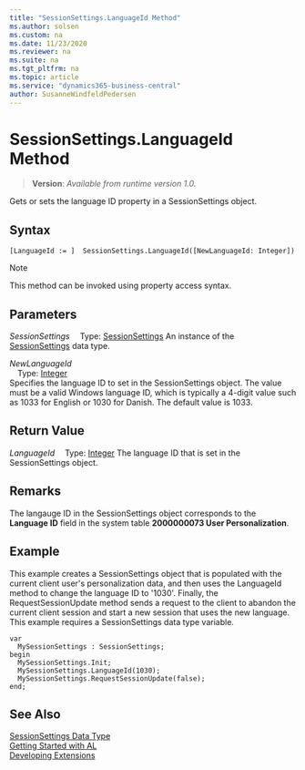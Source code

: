 ```yaml
---
title: "SessionSettings.LanguageId Method"
ms.author: solsen
ms.custom: na
ms.date: 11/23/2020
ms.reviewer: na
ms.suite: na
ms.tgt_pltfrm: na
ms.topic: article
ms.service: "dynamics365-business-central"
author: SusanneWindfeldPedersen
---
```

[//]: # (START>DO_NOT_EDIT)
[//]: # (IMPORTANT:Do not edit any of the content between here and the END>DO_NOT_EDIT.)
[//]: # (Any modifications should be made in the .xml files in the ModernDev repo.)
# SessionSettings.LanguageId Method
> **Version**: _Available from runtime version 1.0._

Gets or sets the language ID property in a SessionSettings object.


## Syntax
```
[LanguageId := ]  SessionSettings.LanguageId([NewLanguageId: Integer])
```
> [!NOTE]
> This method can be invoked using property access syntax.
## Parameters
*SessionSettings*
&emsp;Type: [SessionSettings](sessionsettings-data-type.md)
An instance of the [SessionSettings](sessionsettings-data-type.md) data type.

*NewLanguageId*  
&emsp;Type: [Integer](../integer/integer-data-type.md)  
Specifies the language ID to set in the SessionSettings object. The value must be a valid Windows language ID, which is typically a 4-digit value such as 1033 for English or 1030 for Danish. The default value is 1033.
        


## Return Value
*LanguageId*
&emsp;Type: [Integer](../integer/integer-data-type.md)
The language ID that is set in the SessionSettings object.
      


[//]: # (IMPORTANT: END>DO_NOT_EDIT)

## Remarks  
The langauge ID in the SessionSettings object corresponds to the **Language ID** field in the system table **2000000073 User Personalization**.

## Example
This example creates a SessionSettings object that is populated with the current client user's personalization data, and then uses the LanguageId method to change the language ID to '1030'. Finally, the RequestSessionUpdate method sends a request to the client to abandon the current client session and start a new session that uses the new language. This example requires a SessionSettings data type variable.

```al
var
  MySessionSettings : SessionSettings;
begin
  MySessionSettings.Init;
  MySessionSettings.LanguageId(1030);
  MySessionSettings.RequestSessionUpdate(false);
end;  
```  


## See Also
[SessionSettings Data Type](sessionsettings-data-type.md)  
[Getting Started with AL](../../devenv-get-started.md)  
[Developing Extensions](../../devenv-dev-overview.md)